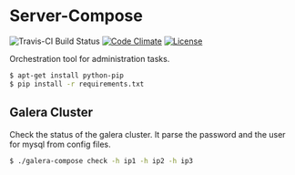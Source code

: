 # Server-Compose

![Travis-CI Build Status](https://travis-ci.org/TheCodeEngine/server-compose.svg?branch=develop "Travis-CI")
[![Code Climate](https://codeclimate.com/github/TheCodeEngine/Galer-Replication-Check/badges/gpa.svg)](https://codeclimate.com/github/TheCodeEngine/Galer-Replication-Check)
[![License](https://poser.pugx.org/laravel/framework/license.svg)]()

Orchestration tool for administration tasks.

```sh
$ apt-get install python-pip
$ pip install -r requirements.txt
```


## Galera Cluster

Check the status of the galera cluster. It parse the password and the user for mysql from config files.

```sh
$ ./galera-compose check -h ip1 -h ip2 -h ip3
```
